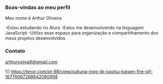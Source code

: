 ### Boas-vindas ao meu perfil

Meu nome é Arthur Oliveira

-Estou estudando no Alura
-Estou me desenvolvendo na linguagem JavaScript
-Utilizo esse espaço para organização e compartilhamento dos meus projetos desenvolvidos

### Contato
arthurosilva9@gmail.com

![] https://tenor.com/pt-BR/view/sukuna-jogo-jjk-jujutsu-kaisen-fire-gif-16776067268642080998
